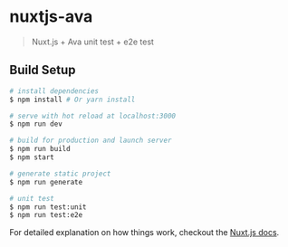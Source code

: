 # nuxtjs-ava

> Nuxt.js + Ava unit test + e2e test

## Build Setup

``` bash
# install dependencies
$ npm install # Or yarn install

# serve with hot reload at localhost:3000
$ npm run dev

# build for production and launch server
$ npm run build
$ npm start

# generate static project
$ npm run generate

# unit test
$ npm run test:unit
$ npm run test:e2e

```

For detailed explanation on how things work, checkout the [Nuxt.js docs](https://github.com/nuxt/nuxt.js).

